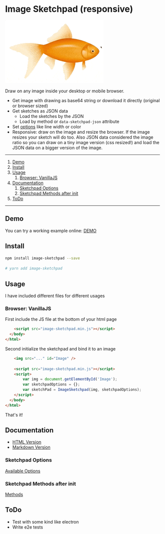 # Image Sketchpad (responsive)

![preview](./media/preview.gif)

Draw on any image inside your desktop or mobile browser.

- Get image with drawing as base64 string or download it directly (original or browser sized)
- Get sketches as JSON data
  - Load the sketches by the JSON
  - Load by method or `data-sketchpad-json` attribute
- Set [options](https://github.com/CSoellinger/image-sketchpad/blob/main/docs/modules/ImageSketchpad.md#Options) like line width or color
- Responsive: draw on the image and resize the browser. If the image resizes your sketch will do too. Also JSON data considered the image ratio so you can draw on a tiny image version (css resized!) and load the JSON data on a bigger version of the image.

---

1. [Demo](#demo)
2. [Install](#install)
3. [Usage](#usage)
   1. [Browser: VanillaJS](#browser-vanillajs)
4. [Documentation](#documentation)
   1. [Sketchpad Options](#sketchpad-options)
   2. [Sketchpad Methods after init](#sketchpad-methods-after-init)
5. [ToDo](#todo)

---

## Demo

You can try a working example online: [DEMO](https://csoellinger.github.io/image-sketchpad/demo.html)

## Install

```bash
npm install image-sketchpad --save

# yarn add image-sketchpad
```

## Usage

I have included different files for different usages

### Browser: VanillaJS

First include the JS file at the bottom of your html page

```html
    <script src="image-sketchpad.min.js"></script>
  </body>
</html>
```

Second initialize the sketchpad and bind it to an image

```html
    <img src="..." id="Image" />

    <script src="image-sketchpad.min.js"></script>
    <script>
        var img = document.getElementById('Image');
        var sketchpadOptions = {};
        var sketchPad = ImageSketchpad(img, sketchpadOptions);
    </script>
  </body>
</html>
```

That's it!

## Documentation

- [HTML Version](https://csoellinger.github.io/image-sketchpad/)
- [Markdown Version](https://github.com/CSoellinger/image-sketchpad/blob/main/docs/modules.md)

### Sketchpad Options

[Available Options](https://github.com/CSoellinger/image-sketchpad/modules/ImageSketchpad#Options)

### Sketchpad Methods after init

[Methods](./docs/classes/ImageSketchpad.ImageSketchpad-1.md#Methods)

## ToDo

- Test with some kind like electron
- Write e2e tests
